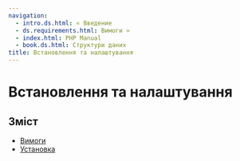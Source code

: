 ```yaml
---
navigation:
  - intro.ds.html: « Введение
  - ds.requirements.html: Вимоги »
  - index.html: PHP Manual
  - book.ds.html: Структури даних
title: Встановлення та налаштування
---
```

# Встановлення та налаштування

## Зміст

-   [Вимоги](ds.requirements.html)
-   [Установка](ds.installation.html)
